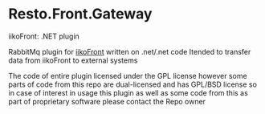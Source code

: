 # Resto.Front.Gateway
iikoFront: .NET plugin

RabbitMq plugin for [iikoFront](https://github.com/iiko/front.api.sdk) written on .net/.net code
Itended to transfer data from iikoFront to external systems


The code of entire plugin licensed under the GPL license 
however some parts of code from this repo are dual-licensed and has GPL/BSD license 
so in case of interest in usage this plugin as well as some code from this as part of proprietary software please contact the Repo owner
